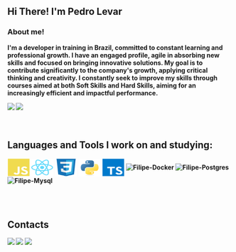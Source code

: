 <h2> Hi There! I'm Pedro Levar </h2>
<div>
    <a href="https://github.com/PedroLevar"></a>
    <h3>
    About me!
</h3>

<p><b>I'm a developer in training in Brazil, committed to constant learning and professional growth. I have an engaged profile, agile in absorbing new skills and focused on bringing innovative solutions. My goal is to contribute significantly to the company's growth, applying critical thinking and creativity. I constantly seek to improve my skills through courses aimed at both Soft Skills and Hard Skills, aiming for an increasingly efficient and impactful performance.<b></p>
</div>

<div align="left">
 <a href="[https://github.com/PedroLevar](https://github.com/PedroLevar)"></a>
   <img  height="180em" src="https://github-readme-stats.vercel.app/api?username=PedroLevar&show_icons=true&theme=dracula" />
   <img  height="180em" src="https://github-readme-stats.vercel.app/api/top-langs/?username=PedroLevar&layout=compact&theme=dracula" />
   
   
<div style="display: inline_block"> <br><br>

  ## Languages and Tools I work on and studying: 
  <img align="center" alt="Filipe-Js" height="40" width="50" src="https://raw.githubusercontent.com/devicons/devicon/master/icons/javascript/javascript-plain.svg">
  <img align="center" alt="Filipe-React" height="40" width="50" src="https://raw.githubusercontent.com/devicons/devicon/master/icons/react/react-original.svg">
  <img align="center" alt="Filipe-CSS" height="40" width="50" src="https://raw.githubusercontent.com/devicons/devicon/master/icons/css3/css3-original.svg">
  <img align="center" alt="Filipe-python" height="40" width="50" src="https://raw.githubusercontent.com/devicons/devicon/master/icons/python/python-original.svg">
  <img align="center" alt="Filipe-Ts" height="40" width="50" src="https://raw.githubusercontent.com/devicons/devicon/master/icons/typescript/typescript-plain.svg">
  <img align="center" alt="Filipe-Docker" height="40" width="50" src="https://cdn.jsdelivr.net/gh/devicons/devicon/icons/docker/docker-plain-wordmark.svg">
 <img align="center" alt="Filipe-Postgres" height="50" width="60" src="https://cdn.jsdelivr.net/gh/devicons/devicon/icons/postgresql/postgresql-plain-wordmark.svg" />
<img align="center" alt="Filipe-Mysql" height="50" width="60" src="https://cdn.jsdelivr.net/gh/devicons/devicon/icons/mysql/mysql-original-wordmark.svg" />


</div>
  
  <br><br>
 
 ## Contacts
<div> 
  <a href="https://www.linkedin.com/in/pedro-costa-levar-118156214/" target="_blank"><img src="https://img.shields.io/badge/-LinkedIn-%230077B5?style=for-the-badge&logo=linkedin&logoColor=white" target="_blank"></a>
   <a href = "mailto:pedrolevar@icloud.com"><img src="https://img.shields.io/badge/-Gmail-%23333?style=for-the-badge&logo=gmail&logoColor=white" target="_blank"></a>
  <a href="https://instagram.com/pedrolevar/" target="_blank"><img src="https://img.shields.io/badge/-Instagram-%23E4405F?style=for-the-badge&logo=instagram&logoColor=white" target="_blank"></a>

 
  
</div>
